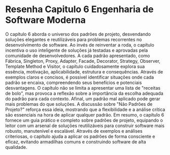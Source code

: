 # Resenha Capitulo 6 Engenharia de Software Moderna

O capítulo 6 aborda o universo dos padrões de projeto, desvendando soluções elegantes e reutilizáveis para problemas recorrentes no desenvolvimento de software. Ao invés de reinventar a roda, o capítulo incentiva o uso inteligente de soluções já testadas e aprovadas pela comunidade de desenvolvedores.
A cada padrão apresentado, como Fábrica, Singleton, Proxy, Adapter, Facade, Decorator, Strategy, Observer, Template Method e Visitor, o capítulo cuidadosamente explora sua essência, motivação, aplicabilidade, estrutura e consequências. Através de exemplos claros e concisos, é possivel identificar situações onde cada padrão se encaixa, compreendendo seus benefícios e potenciais desvantagens.
O capítulo não se limita a apresentar uma lista de "receitas de bolo", mas provoca a reflexão sobre a importância da escolha adequada do padrão para cada contexto. Afinal, um padrão mal aplicado pode gerar mais problemas do que soluções. A discussão sobre "Não Padrões de Projeto?" reforça essa ideia, mostrando que a flexibilidade e a análise crítica são essenciais na hora de aplicar qualquer padrão.
Em resumo, o capítulo 6 fornece um guia prático e completo sobre padrões de projeto, equipando o leitor com um arsenal de soluções reutilizáveis para construir software mais robusto, manutenível e escalável. Através de exemplos e análises criteriosas, o capítulo ajuda a aplicar os padrões de forma consciente e eficaz, evitando armadilhas comuns e construindo software de alta qualidade.